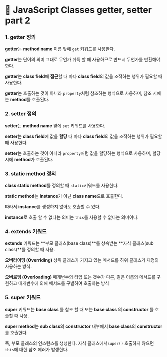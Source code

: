 # 📄 JavaScript Classes getter, setter part 2

### 1. getter 정의

**getter**는 **method name** 이름 앞에 `get` 키워드를 사용한다.

**getter**는 단어의 의미 그대로 무언가 취득 할 때 사용하므로 반드시 무언가를 반환해야 한다.

**getter**는 **class field**에 **접근**할 때 마다 **class field**의 값을 조작하는 행위가 필요할 때 사용한다.

**getter**는 호출하는 것이 아니라 `property`처럼 참조하는 형식으로 사용하며, 참조 시에는 **method**를 호출된다.

### 2. setter 정의

**setter**는 **method name** 앞에 `set` 키워드를 사용한다.

**setter**는 **class field**에 값을 **할당** 때 마다 **class field**의 값을 조작하는 행위가 필요할 때 사용한다.

**setter**는 호출하는 것이 아니라 `property`처럼 값을 할당하는 형식으로 사용하며, 할당 시에 **method**가 호출된다.

### 3. static method 정의

**class static method**를 정의할 때 `static`키워드를 사용한다.

**static method**는 **instance**가 아닌 **class name**으로 호출한다.

따라서 **instance**를 생성하지 않아도 호출할 수 있다.

**instance**로 호출 할 수 없다는 의미는 `this`를 사용할 수 없다는 의미이다.

### 4. extends 키워드

**extends** 키워드는 **부모 클래스\(base class\)**를 상속받는 **자식 클래스\(sub class\)**를 정의할 때 사용.

**오버라이딩 \(Overriding\)** 상위 클래스가 가지고 있는 메서드를 하위 클래스가 재정의 사용하는 방식.

**오버로딩 \(Overloading\)** 매개변수의 타입 또는 갯수가 다른, 같은 이름의 메서드를 구현하고 매개변수에 의해 메서드를 구별하여 호출하는 방식

### 5. super 키워드

**super** 키워드는 **base class** 를 참조 할 때 또는 **base class** 의 **constructor** 를 호출할 때 사용.

**super method**는 **sub class**의 **constructor** 내부에서 **base class**의 **constructor**를 호출한다.

즉, 부모 클래스의 인스턴스를 생성한다. 자식 클래스에서`super()` 호출하지 않으면 `this`에 대한 참조 에러가 발생한다.

